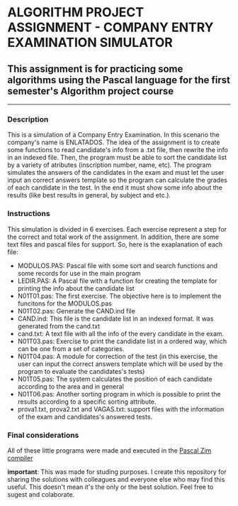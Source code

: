 # ALGORITHM PROJECT ASSIGNMENT - COMPANY ENTRY EXAMINATION SIMULATOR  

## This assignment is for practicing some algorithms using the Pascal language for the first semester's Algorithm project course  
---

### Description  
This is a simulation of a Company Entry Examination. In this scenario the company's name is ENLATADOS. The idea of the assignment is to create some functions to read candidate's info from a .txt file, then rewrite the info in an indexed file. Then, the program must be able to sort the candidate list by a variety of atributes (inscription number, name, etc). The program simulates the answers of the candidates in the exam and must let the user input an correct answers template so the program can calculate the grades of each candidate in the test. In the end it must show some info about the results (like best results in general, by subject and etc.).  

### Instructions  
This simulation is divided in 6 exercises. Each exercise represent a step for the correct and total work of the assignment. In addition, there are some text files and pascal files for support. So, here is the exaplanation of each file:  
- MODULOS.PAS: Pascal file with some sort and search functions and some records for use in the main program
- LEDIR.PAS: A Pascal file with a function for creating the template for printing the info about the candidate list
- N01T01.pas: The first exercise. The objective here is to implement the funcitons for the MODULOS.pas
- N01T02.pas: Generate the CAND.ind file
- CAND.ind: This file is the candidate list in an indexed format. It was generated from the cand.txt
- cand.txt: A text file with all the info of the every candidate in the exam.  
- N01T03.pas: Exercise to print the candidate list in a ordered way, which can be one from a set of categories.
- N01T04.pas: A module for correction of the test (in this exercise, the user can input the correct answers template which will be used by the program to evaluate the candidates's tests)  
- N01T05.pas: The system calculates the position of each candidate according to the area and in general  
- N01T06.pas: Another sorting program in which is possible to print the results according to a specific sorting attribute.
- prova1.txt, prova2.txt and VAGAS.txt: support files with the information of the exam and candidates's answered tests.  

### Final considerations  
All of these little programs were made and executed in the [Pascal Zim compiler](pascalzimbr.blogspot.com/p/blog-page.html)  

**important**: This was made for studing purposes. I create this repository for sharing the solutions with colleagues and everyone else who may find this useful. This doesn't mean it's the only or the best solution. Feel free to sugest and colaborate.
